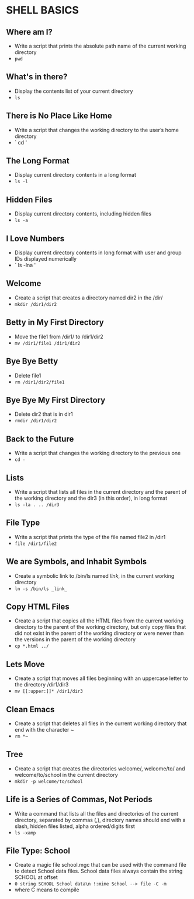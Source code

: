 # SHELL BASICS

## Where am I?
- Write a script that prints the absolute path name of the current working directory 
- ` pwd `

## What's in there?
- Display the contents list of your current directory 
- ` ls `

## There is No Place Like Home
- Write a script that changes the working directory to the user’s home directory 
- ` cd '

## The Long Format
- Display current directory contents in a long format 
- ` ls -l `

## Hidden Files
- Display current directory contents, including hidden files 
- ` ls -a `

## I Love Numbers
- Display current directory contents in long format with user and group IDs displayed numerically 
- ` ls -lna '

## Welcome
- Create a script that creates a directory named dir2 in the /dir/ 
- ` mkdir /dir1/dir2 `

## Betty in My First Directory
- Move the file1 from /dir1/ to /dir1/dir2 
- ` mv /dir1/file1 /dir1/dir2 `

## Bye Bye Betty
- Delete file1 
- ` rm /dir1/dir2/file1 `

## Bye Bye My First Directory
- Delete dir2 that is in dir1 
- ` rmdir /dir1/dir2 `

## Back to the Future
- Write a script that changes the working directory to the previous one 
- ` cd - `

## Lists
- Write a script that lists all files in the current directory and the parent of the working directory and the dir3 (in this order), in long format 
- ` ls -la . .. /dir3 `

## File Type 
- Write a script that prints the type of the file named file2 in /dir1 
- ` file /dir1/file2 `

## We are Symbols, and Inhabit Symbols
- Create a symbolic link to /bin/ls named _link_, in the current working directory 
- ` ln -s /bin/ls _link_ `

## Copy HTML Files
- Create a script that copies all the HTML files from the current working directory to the parent of the working directory, but only copy files that did not exist in the parent of the working directory or were newer than the versions in the parent of the working directory 
- ` cp *.html ../ `

## Lets Move 
- Create a script that moves all files beginning with an uppercase letter to the directory /dir1/dir3 
- ` mv [[:upper:]]* /dir1/dir3 `

## Clean Emacs
- Create a script that deletes all files in the current working directory that end with the character ~ 
- ` rm *~ `

## Tree
- Create a script that creates the directories welcome/, welcome/to/ and welcome/to/school in the current directory 
- ` mkdir -p welcome/to/school `

## Life is a Series of Commas, Not Periods
- Write a command that lists all the files and directories of the current directory, separated by commas (,), directory names should end with a slash, hidden files listed, alpha ordered/digits first 
- ` ls -xamp `

## File Type: School
- Create a magic file school.mgc that can be used with the command file to detect School data files. School data files always contain the string SCHOOL at offset
- ` 0 string SCHOOL School data\n !:mime School --> file -C -m `
- where C means to compile 



